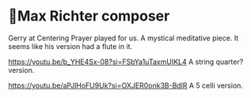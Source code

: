 # Max Richter composer

Gerry at Centering Prayer played for us. A mystical meditative piece. It seems like his version had a flute in it.

<https://youtu.be/b_YHE4Sx-08?si=FSbYa1uTaxmUIKL4> A string quarter? version.

<https://youtu.be/aPJlHoFU9Uk?si=OXJER0onk3B-BdlR> A 5 celli version.

